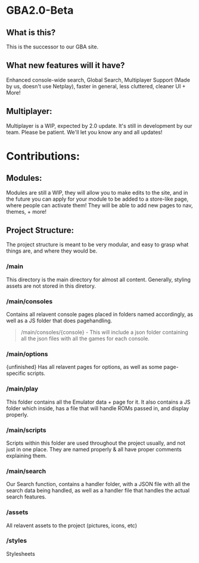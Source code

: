 # GBA2.0-Beta

## What is this?
This is the successor to our GBA site.
## What new features will it have?
Enhanced console-wide search, Global Search, Multiplayer Support (Made by us, doesn't use Netplay), faster in general, less cluttered, cleaner UI + More!

## Multiplayer:
Multiplayer is a WIP, expected by 2.0 update. It's still in development by our team. Please be patient. We'll let you know any and all updates!

# Contributions:
## Modules:
Modules are still a WIP, they will allow you to make edits to the site, and in the future you can apply for your module to be added to a store-like page, where people can activate them! They will be able to add new pages to nav, themes, + more!

## Project Structure:
The project structure is meant to be very modular, and easy to grasp what things are, and where they would be.

### /main
This directory is the main directory for almost all content.
Generally, styling assets are not stored in this diretory.

### /main/consoles
Contains all relavent console pages placed in folders named accordingly, as well as a JS folder that does pagehandling.
> /main/consoles/{console} -
> This will include a json folder containing all the json files with all the games for each console.

### /main/options
{unfinished}
Has all relavent pages for options, as well as some page-specific scripts.

### /main/play
This folder contains all the Emulator data + page for it. It also contains a JS folder which inside, has a file that will handle ROMs passed in, and display properly.

### /main/scripts
Scripts within this folder are used throughout the project usually, and not just in one place. They are named properly & all have proper comments explaining them.

### /main/search
Our Search function, contains a handler folder, with a JSON file with all the search data being handled, as well as a handler file that handles the actual search features.

### /assets 
All relavent assets to the project (pictures, icons, etc)

### /styles
Stylesheets
 
